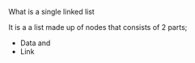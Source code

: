 What is a single linked list

It is a a list made up of nodes that consists of 2 parts;
- Data and
- Link
